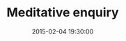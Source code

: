 ---
layout: post
title: Meditative enquiry
date: 2015-02-04 19:30:00
leader: Nick
meeting_blurb: 
keep_blurb_after_meeting: no 
allow_comments: no
---